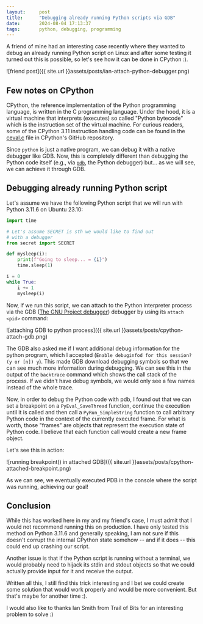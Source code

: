 ```yaml
---
layout:     post
title:      "Debugging already running Python scripts via GDB" 
date:       2024-08-04 17:13:37
tags:       python, debugging, programming
---
```


A friend of mine had an interesting case recently where they wanted to debug an already running Python script on Linux and after some testing it turned out this is possible, so let's see how it can be done in CPython :).

![friend post]({{ site.url }}assets/posts/ian-attach-python-debugger.png)

## Few notes on CPython

CPython, the reference implementation of the Python programming language, is written in the C programming language. Under the hood, it is a virtual machine that interprets (executes) so called "Python bytecode" which is the instruction set of the virtual machine. For curious readers, some of the CPython 3.11 instruction handling code can be found in the [ceval.c](https://github.com/python/cpython/blob/3.11/Python/ceval.c#L1754-L5835) file in CPython's GitHub repository.

Since `python` is just a native program, we can debug it with a native debugger like GDB. Now, this is completely different than debugging the Python code itself (e.g., via [`pdb`](https://docs.python.org/3/library/pdb.html), the Python debugger) but... as we will see, we can achieve it through GDB.

## Debugging already running Python script

Let's assume we have the following Python script that we will run with Python 3.11.6 on Ubuntu 23.10:

```py
import time

# Let's assume SECRET is sth we would like to find out
# with a debugger
from secret import SECRET

def mysleep(i):
    print(f"Going to sleep... = {i}")
    time.sleep(1)

i = 0
while True:
    i += 1
    mysleep(i)
```

Now, if we run this script, we can attach to the Python interpreter process via the GDB ([The GNU Project debugger](https://sourceware.org/gdb/)) debugger by using its `attach <pid>` command:

![attaching GDB to python process]({{ site.url }}assets/posts/cpython-attach-gdb.png)

The GDB also asked me if I want additional debug information for the python program, which I accepted (`Enable debuginfod for this session? (y or [n]) y`).
This made GDB download debugging symbols so that we can see much more information during debugging. 
We can see this in the output of the `backtrace` command which shows the call stack of the process. If we didn't have debug symbols, we would only see a few names instead of the whole trace.

Now, in order to debug the Python code with pdb, I found out that we can set a breakpoint on a `PyEval_SaveThread` function, continue the execution until it is called and then call a `PyRun_SimpleString` function to call arbitrary Python code in the context of the currently executed frame. For what is worth, those "frames" are objects that represent the execution state of Python code. I believe that each function call would create a new frame object.

Let's see this in action:

![running breakpoint() in attached GDB]({{ site.url }}assets/posts/cpython-attached-breakpoint.png)

As we can see, we eventually executed PDB in the console where the script was running, achieving our goal!

## Conclusion

While this has worked here in my and my friend's case, I must admit that I would not recommend running this on production. 
I have only tested this method on Python 3.11.6 and generally speaking, I am not sure if this doesn't corrupt the internal CPython state somehow -- and if it does -- this could end up crashing our script.

Another issue is that if the Python script is running without a terminal, we would probably need to hijack its stdin and stdout objects so that we could actually provide input for it and receive the output.

Written all this, I still find this trick interesting and I bet we could create some solution that would work properly and would be more convenient. 
But that's maybe for another time :).

I would also like to thanks Ian Smith from Trail of Bits for an interesting problem to solve :)
